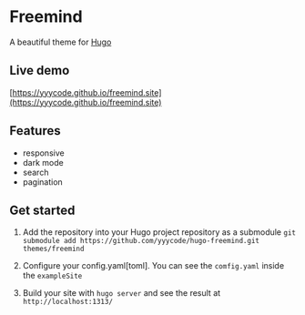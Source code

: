 # Freemind

A beautiful theme for [Hugo](https://gohugo.io/)

## Live demo

[https://yyycode.github.io/freemind.site](https://yyycode.github.io/freemind.site)

## Features
- responsive
- dark mode
- search
- pagination

## Get started
1. Add the repository into your Hugo project repository as a submodule
`git submodule add https://github.com/yyycode/hugo-freemind.git themes/freemind`

2. Configure your config.yaml[toml]. You can see the `comfig.yaml` inside the `exampleSite`
3. Build your site with `hugo server` and see the result at `http://localhost:1313/`
